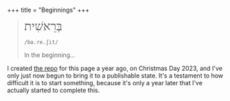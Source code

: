 +++
title = "Beginnings"
+++

> <div style="font-family: Times New Roman, serif; font-size: 2em; text-direction: right;">בְּרֵאשִׁית</div>
>
> `/bə.re.ʃit/`
>
> In the beginning...

I created [the repo](https://github.com/kongriley/website) for this page a year ago, on Christmas Day 2023, and I've only just now begun to bring it to a publishable state. It's a testament to how difficult it is to start something, because it's only a year later that I've actually started to complete this.